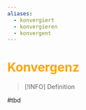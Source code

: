 ```yaml
---
aliases:
  - konvergiert
  - konvergieren
  - konvergent
---
```

# <font color = "orange">Konvergenz</font>
>[!INFO] Definition

#tbd 